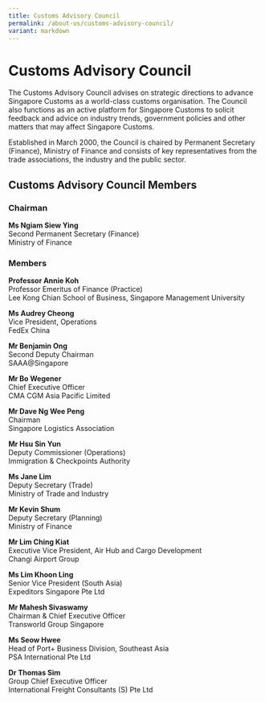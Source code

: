 ```yaml
---
title: Customs Advisory Council
permalink: /about-us/customs-advisory-council/
variant: markdown
---
```

# Customs Advisory Council

The Customs Advisory Council advises on strategic directions to advance Singapore Customs as a world-class customs organisation. The Council also functions as an active platform for Singapore Customs to solicit feedback and advice on industry trends, government policies and other matters that may affect Singapore Customs.

Established in March 2000, the Council is chaired by Permanent Secretary (Finance), Ministry of Finance and consists of key representatives from the trade associations, the industry and the public sector.

## Customs Advisory Council Members

### Chairman

**Ms Ngiam Siew Ying**  
Second Permanent Secretary (Finance)<br>
Ministry of Finance


### Members

**Professor Annie Koh**<br>
Professor Emeritus of Finance (Practice)<br>
Lee Kong Chian School of Business, Singapore Management University<br> 

**Ms Audrey Cheong**  
Vice President, Operations  
FedEx China

**Mr Benjamin Ong**  
Second Deputy Chairman  
SAAA@Singapore

**Mr Bo Wegener** <br>
Chief Executive Officer <br>
CMA CGM Asia Pacific Limited <br>

**Mr Dave Ng Wee Peng**  
Chairman  
Singapore Logistics Association

**Mr Hsu Sin Yun**  
Deputy Commissioner (Operations)  
Immigration &amp; Checkpoints Authority

**Ms Jane Lim**  
Deputy Secretary (Trade)  
Ministry of Trade and Industry

**Mr Kevin Shum**  
Deputy Secretary (Planning)  
Ministry of Finance

**Mr Lim Ching Kiat**  
Executive Vice President, Air Hub and Cargo Development  
Changi Airport Group

**Ms Lim Khoon Ling**  
Senior Vice President (South Asia)  
Expeditors Singapore Pte Ltd

**Mr Mahesh Sivaswamy**<br>
Chairman &amp; Chief Executive Officer<br>
Transworld Group Singapore<br>

**Ms Seow Hwee**  
Head of Port+ Business Division, Southeast Asia  
PSA International Pte Ltd

**Dr Thomas Sim**  
Group Chief Executive Officer<br>
International Freight Consultants (S) Pte Ltd